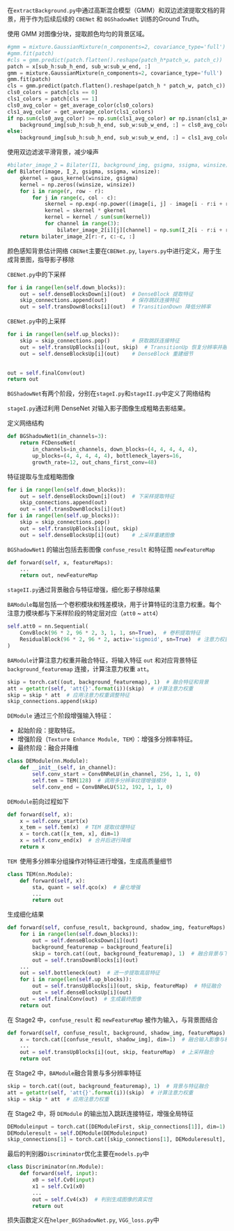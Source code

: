 在`extractBackground.py`中通过高斯混合模型（GMM）和双边滤波提取文档的背景，用于作为后续后续的 `CBENet` 和 `BGShadowNet` 训练的Ground Truth。

使用 GMM 对图像分块，提取颜色均匀的背景区域。

```python
#gmm = mixture.GaussianMixture(n_components=2, covariance_type='full')
#gmm.fit(patch)
#cls = gmm.predict(patch.flatten().reshape(patch_h*patch_w, patch_c))
patch = x[sub_h:sub_h_end, sub_w:sub_w_end, :]
gmm = mixture.GaussianMixture(n_components=2, covariance_type='full')
gmm.fit(patch)
cls = gmm.predict(patch.flatten().reshape(patch_h * patch_w, patch_c))
cls0_colors = patch[cls == 0]
cls1_colors = patch[cls == 1]
cls0_avg_color = get_average_color(cls0_colors)
cls1_avg_color = get_average_color(cls1_colors)
if np.sum(cls0_avg_color) >= np.sum(cls1_avg_color) or np.isnan(cls1_avg_color).any():
    background_img[sub_h:sub_h_end, sub_w:sub_w_end, :] = cls0_avg_color
else:
    background_img[sub_h:sub_h_end, sub_w:sub_w_end, :] = cls1_avg_color

```

使用双边滤波平滑背景，减少噪声

```python
#bilater_image_2 = Bilater(I1, background_img, gsigma, ssigma, winsize)
def Bilater(image, I_2, gsigma, ssigma, winsize):
    gkernel = gaus_kernel(winsize, gsigma)
    kernel = np.zeros((winsize, winsize))
    for i in range(r, row - r):
        for j in range(c, col - c):
            skernel = np.exp(-np.power((image[i, j] - image[i - r:i + r + 1, j - c:j + c + 1]), 2) / sigma2)
            kernel = skernel * gkernel
            kernel = kernel / sum(sum(kernel))
            for channel in range(3):
                bilater_image_2[i][j][channel] = np.sum(I_2[i - r:i + r + 1, j - c:j + c + 1, channel] * kernel)
    return bilater_image_2[r:-r, c:-c, :]
```

颜色感知背景估计网络 `CBENet`主要在`CBENet.py`, `layers.py`中进行定义，用于生成背景图，指导影子移除

`CBENet.py`中的下采样

```python
for i in range(len(self.down_blocks)):
    out = self.denseBlocksDown[i](out)  # DenseBlock 提取特征
    skip_connections.append(out)        # 保存跳跃连接特征
    out = self.transDownBlocks[i](out)  # TransitionDown 降低分辨率

```

`CBENet.py`中的上采样

```python
for i in range(len(self.up_blocks)):
    skip = skip_connections.pop()       # 获取跳跃连接特征
    out = self.transUpBlocks[i](out, skip)  # TransitionUp 恢复分辨率并融合特征
    out = self.denseBlocksUp[i](out)    # DenseBlock 重建细节

    
out = self.finalConv(out)
return out    
```



`BGShadowNet`有两个阶段，分别在`stageI.py`和`stageII.py`中定义了网络结构

`stageI.py`通过利用 DenseNet 对输入影子图像生成粗略去影结果。

定义网络结构

```python
def BGShadowNet1(in_channels=3):
    return FCDenseNet(
        in_channels=in_channels, down_blocks=(4, 4, 4, 4, 4),
        up_blocks=(4, 4, 4, 4, 4), bottleneck_layers=16,
        growth_rate=12, out_chans_first_conv=48)

```

特征提取与生成粗略图像

```python
for i in range(len(self.down_blocks)):
    out = self.denseBlocksDown[i](out)  # 下采样提取特征
    skip_connections.append(out)
    out = self.transDownBlocks[i](out)
for i in range(len(self.up_blocks)):
    skip = skip_connections.pop()
    out = self.transUpBlocks[i](out, skip)
    out = self.denseBlocksUp[i](out)    # 上采样重建图像

```

`BGShadowNet1` 的输出包括去影图像 `confuse_result` 和特征图 `newFeatureMap`

```python
def forward(self, x, featureMaps):
    ...
    return out, newFeatureMap
```







`stageII.py`通过背景融合与特征增强，细化影子移除结果

`BAModule`每层包括一个卷积模块和残差模块，用于计算特征的注意力权重。每个注意力模块都与下采样阶段的特定层对应（`att0` ~ `att4`）

```python
self.att0 = nn.Sequential(
    ConvBlock(96 * 2, 96 * 2, 3, 1, 1, sn=True),  # 卷积提取特征
    ResidualBlock(96 * 2, 96 * 2, activ='sigmoid', sn=True)  # 注意力权重计算
)
```

`BAModule`计算注意力权重并融合特征，将输入特征 `out` 和对应背景特征 `background_featuremap` 连接，计算注意力权重 `att`。

```python
skip = torch.cat((out, background_featuremap), 1)  # 融合特征和背景
att = getattr(self, 'att{}'.format(i))(skip)  # 计算注意力权重
skip = skip * att  # 应用注意力权重调整特征
skip_connections.append(skip)
```

`DEModule` 通过三个阶段增强输入特征：

- 起始阶段：提取特征。
- 增强阶段（`Texture Enhance Module, TEM`）：增强多分辨率特征。
- 最终阶段：融合并降维

```python
class DEModule(nn.Module):
    def __init__(self, in_channel):
        self.conv_start = ConvBNReLU(in_channel, 256, 1, 1, 0)
        self.tem = TEM(128)  # 调用多分辨率纹理增强模块
        self.conv_end = ConvBNReLU(512, 192, 1, 1, 0)
```

`DEModule`前向过程如下

```python
def forward(self, x):
    x = self.conv_start(x)
    x_tem = self.tem(x)  # TEM 提取纹理特征
    x = torch.cat([x_tem, x], dim=1)
    x = self.conv_end(x)  # 合并后进行降维
    return x
```

`TEM `使用多分辨率分组操作对特征进行增强，生成高质量细节

```python
class TEM(nn.Module):
    def forward(self, x):
        sta, quant = self.qco(x)  # 量化增强
        ...
        return out
```

生成细化结果

```python
def forward(self, confuse_result, background, shadow_img, featureMaps):
    for i in range(len(self.down_blocks)):
        out = self.denseBlocksDown[i](out)
        background_featuremap = background_feature[i]
        skip = torch.cat((out, background_featuremap), 1)  # 融合背景与下采样特征
        out = self.transDownBlocks[i](out)
    ...
    out = self.bottleneck(out)  # 进一步提取高层特征
    for i in range(len(self.up_blocks)):
        out = self.transUpBlocks[i](out, skip, featureMap)  # 特征融合
        out = self.denseBlocksUp[i](out)
    out = self.finalConv(out)  # 生成最终图像
    return out
```

在 Stage2 中，`confuse_result` 和 `newFeatureMap` 被作为输入，与背景图结合

```python
def forward(self, confuse_result, background, shadow_img, featureMaps):
    x = torch.cat([confuse_result, shadow_img], dim=1)  # 融合输入影像与粗略结果
    ...
    out = self.transUpBlocks[i](out, skip, featureMap)  # 上采样融合
    return out
```

在 Stage2 中，`BAModule`融合背景与多分辨率特征

```python
skip = torch.cat((out, background_featuremap), 1)  # 背景与特征融合
att = getattr(self, 'att{}'.format(i))(skip)  # 计算注意力权重
skip = skip * att  # 应用注意力权重
```

在 Stage2 中，将 `DEModule` 的输出加入跳跃连接特征，增强全局特征

```python
DEModuleinput = torch.cat([DEModuleFirst, skip_connections[1]], dim=1)
DEModuleresult = self.DEModule(DEModuleinput)
skip_connections[1] = torch.cat([skip_connections[1], DEModuleresult], dim=1)
```





最后的判别器`Discriminator`优化主要在`models.py`中

```python
class Discriminator(nn.Module):
    def forward(self, input):
        x0 = self.Cv0(input)
        x1 = self.Cv1(x0)
        ...
        out = self.Cv4(x3)  # 判别生成图像的真实性
        return out

```

损失函数定义在`helper_BGShadowNet.py`, `VGG_loss.py`中